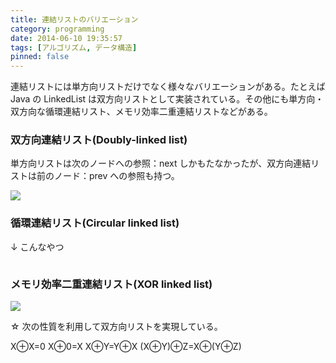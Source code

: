 ```yaml
---
title: 連結リストのバリエーション
category: programming
date: 2014-06-10 19:35:57
tags: [アルゴリズム, データ構造]
pinned: false
---
```


連結リストには単方向リストだけでなく様々なバリエーションがある。たとえば Java の LinkedList は双方向リストとして実装されている。その他にも単方向・双方向な循環連結リスト、メモリ効率二重連結リストなどがある。

### 双方向連結リスト(Doubly-linked list)

単方向リストは次のノードへの参照：next しかもたなかったが、双方向連結リストは前のノード：prev への参照も持つ。

![](https://static.53ningen.com/wp-content/uploads/2018/02/17153745/doubly_linked_list.png)

### 循環連結リスト(Circular linked list)

↓ こんなやつ

![]()

### メモリ効率二重連結リスト(XOR linked list)

![](https://static.53ningen.com/wp-content/uploads/2018/02/17153925/singly-1.png)

☆ 次の性質を利用して双方向リストを実現している。

X⊕X=0
X⊕0=X
X⊕Y=Y⊕X
(X⊕Y)⊕Z=X⊕(Y⊕Z)
